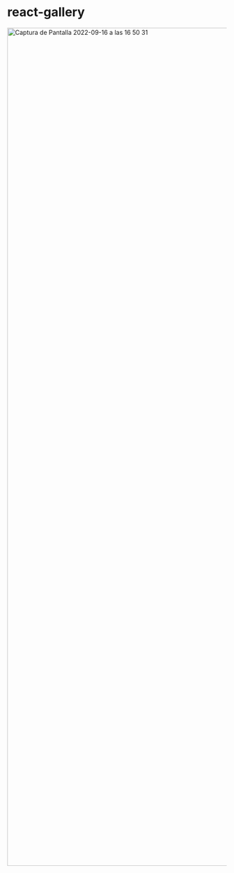 # react-gallery
<img width="1920" alt="Captura de Pantalla 2022-09-16 a las 16 50 31" src="https://user-images.githubusercontent.com/76165392/190667595-ae95d33c-f144-4485-aa03-2cc10782cdeb.png">
